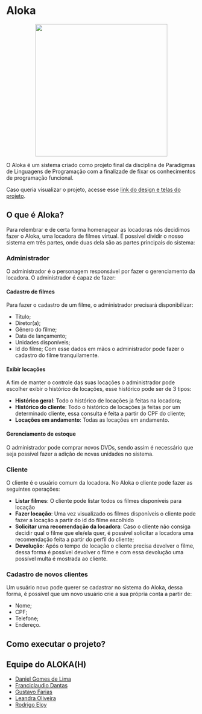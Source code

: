 # Aloka
<p align=center>
  <img width=350 src="https://user-images.githubusercontent.com/42751604/115566016-47e34880-a290-11eb-99c6-5052a4c88d13.png"/> 
</p>

O Aloka é um sistema criado como projeto final da disciplina de Paradigmas de Linguagens de Programação com a finalizade de fixar os conhecimentos de programação funcional.

Caso queria visualizar o projeto, acesse esse [link do design e telas do projeto](https://www.figma.com/file/7sJAJApkPpNLwYtmqszuc4/ALOKA?node-id=9%3A30).

## O que é Aloka?
Para relembrar e de certa forma homenagear as locadoras nós decidimos fazer o Aloka, uma locadora de filmes virtual. É possível dividir o nosso sistema em três partes, onde duas dela são as partes principais do sistema:

### Administrador
O administrador é o personagem responsável por fazer o gerenciamento da locadora. O administrador é capaz de fazer:

#### **Cadastro de filmes**
Para fazer o cadastro de um filme, o administrador precisará disponibilizar:
- Título;
- Diretor(a);
- Gênero do filme;
- Data de lançamento;
- Unidades disponíveis;
- Id do filme;
Com esse dados em mãos o administrador pode fazer o cadastro do filme tranquilamente.

#### Exibir locações
A fim de manter o controle das suas locações o administrador pode escolher exibir o histórico de locações, esse histórico pode ser de 3 tipos:
- **Histórico geral**: Todo o histórico de locações ja feitas na locadora;
- **Histórico do cliente**: Todo o histórico de locações ja feitas por um determinado cliente, essa consulta é feita a partir do CPF do cliente;
- **Locações em andamento**: Todas as locações em andamento. 

#### Gerenciamento de estoque
O administrador pode comprar novos DVDs, sendo assim é necessário que seja possível fazer a adição de novas unidades no sistema.

### Cliente
O cliente é o usuário comum da locadora. No Aloka o cliente pode fazer as seguintes operações:

- **Listar filmes**: O cliente pode listar todos os filmes disponíveis para locação
- **Fazer locação**: Uma vez visualizado os filmes disponíveis o cliente pode fazer a locação a partir do id do filme escolhido
- **Solicitar uma recomendação da locadora**: Caso o cliente não consiga decidir qual o filme que ele/ela quer, é possível solicitar a locadora uma recomendação feita a partir do perfil do cliente;
- **Devolução**: Após o tempo de locação o cliente precisa devolver o filme, dessa forma é possível devolver o filme e com essa devolução uma possível multa é mostrada ao cliente.

### Cadastro de novos clientes
Um usuário novo pode querer se cadastrar no sistema do Aloka, dessa forma, é possível que um novo usuário crie a sua própria conta a partir de:
- Nome;
- CPF;
- Telefone;
- Endereço.

## Como executar o projeto?

## Equipe do ALOKA(H)

- [Daniel Gomes de Lima](https://github.com/dnlgomesl)
- [Franciclaudio Dantas](https://github.com/claudiodantas)
- [Gustavo Farias](https://github.com/GusttaFS)
- [Leandra Oliveira](https://github.com/LeandraOS)
- [Rodrigo Eloy](https://github.com/RodrigoEC)

